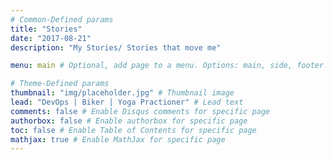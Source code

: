 ```yaml
---
# Common-Defined params
title: "Stories"
date: "2017-08-21"
description: "My Stories/ Stories that move me"

menu: main # Optional, add page to a menu. Options: main, side, footer

# Theme-Defined params
thumbnail: "img/placeholder.jpg" # Thumbnail image
lead: "DevOps | Biker | Yoga Practioner" # Lead text
comments: false # Enable Disqus comments for specific page
authorbox: false # Enable authorbox for specific page
toc: false # Enable Table of Contents for specific page
mathjax: true # Enable MathJax for specific page
---
```

